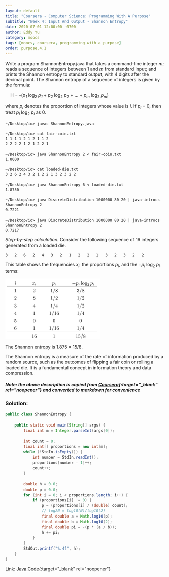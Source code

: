 ```yaml
---
layout: default
title: "Coursera - Computer Science: Programming With A Purpose"
subtitle: "Week 4: Input And Output - Shannon Entropy"
date: 2020-07-01 12:00:00 -0700
author: Eddy Yu
category: moocs
tags: [moocs, coursera, programming with a purpose]
order: purpose.4.1
---
```


Write a program ShannonEntropy.java that takes a command-line integer _m_; 
reads a sequence of integers between 1 and _m_ from standard input; and prints 
the Shannon entropy to standard output, with 4 digits after the decimal point. 
The Shannon entropy of a sequence of integers is given by the formula:

&nbsp;&nbsp;&nbsp;&nbsp;H = -(_p<sub>1</sub>_ log<sub>2</sub> _p<sub>1</sub>_ + _p<sub>2</sub>_ log<sub>2</sub> _p<sub>2</sub>_ + ... + _p<sub>m</sub>_ log<sub>2</sub> _p<sub>m</sub>_)

where _p<sub>i</sub>_ denotes the proportion of integers whose value is _i_. If 
_p<sub>i</sub>_ = 0, then treat _p<sub>i</sub>_ log<sub>2</sub> _p<sub>i</sub>_ as 0.

```
~/Desktop/io> javac ShannonEntropy.java

~/Desktop/io> cat fair-coin.txt
1 1 1 1 2 1 2 1 1 2
2 2 2 2 1 2 1 2 2 1

~/Desktop/io> java ShannonEntropy 2 < fair-coin.txt
1.0000

~/Desktop/io> cat loaded-die.txt
3 2 6 2 4 3 2 1 2 2 1 3 2 3 2 2

~/Desktop/io> java ShannonEntropy 6 < loaded-die.txt
1.8750

~/Desktop/io> java DiscreteDistribution 1000000 80 20 | java-introcs ShannonEntropy 2
0.7221

~/Desktop/io> java DiscreteDistribution 1000000 80 20 | java-introcs ShannonEntropy 2
0.7217
```

_Step-by-step calculation._ Consider the following sequence of 16 integers 
generated from a loaded die.
```
3   2   6   2   4   3   2   1   2   2   1   3   2   3   2   2
```
This table shows the frequencies _x<sub>i</sub>_, the proportions _p<sub>i</sub>_, 
and the −_p<sub>i</sub>_ log<sub>2</sub> _p<sub>i</sub>_ terms:

<img src="entropy-trace.png" width="300">

The Shannon entropy is 1.875 = 15/8.

The Shannon entropy is a measure of the rate of information produced by a 
random source, such as the outcomes of flipping a fair coin or rolling a 
loaded die. It is a fundamental concept in information theory and data compression.

##### Note: the above description is copied from [Coursera](https://coursera.cs.princeton.edu/introcs/assignments/io/specification.php){:target="_blank" rel="noopener"} and converted to markdown for convenience

### Solution:
```java
public class ShannonEntropy {

    public static void main(String[] args) {
        final int m = Integer.parseInt(args[0]);

        int count = 0;
        final int[] proportions = new int[m];
        while (!StdIn.isEmpty()) {
            int number = StdIn.readInt();
            proportions[number - 1]++;
            count++;
        }

        double h = 0.0;
        double p = 0.0;
        for (int i = 0; i < proportions.length; i++) {
            if (proportions[i] != 0) {
                p = (proportions[i] / (double) count);
                // log2N = log10(N)/log10(2)
                final double a = Math.log10(p);
                final double b = Math.log10(2);
                final double pi = -(p * (a / b));
                h += pi;
            }
        }
        StdOut.printf("%.4f", h);
    }
}
``` 
Link: [Java Code](https://github.com/eddycyu/programming-with-a-purpose/blob/master/src/ShannonEntropy.java){:target="_blank" rel="noopener"}
